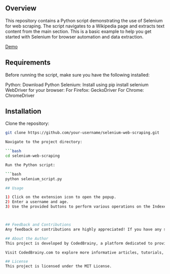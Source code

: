 ## Overview

This repository contains a Python script demonstrating the use of Selenium for web scraping. The script navigates to a Wikipedia page and extracts text content from the main section. This is a basic example to help you get started with Selenium for browser automation and data extraction.

[Demo](https://youtu.be/Q2z39k4YoRE)

## Requirements

Before running the script, make sure you have the following installed:

Python: Download Python
Selenium: Install using pip install selenium
WebDriver for your browser:
For Firefox: GeckoDriver
For Chrome: ChromeDriver


## Installation

Clone the repository:

```bash
git clone https://github.com/your-username/selenium-web-scraping.git

Navigate to the project directory:

```bash
cd selenium-web-scraping

Run the Python script:

```bash
python selenium_script.py

## Usage

1) Click on the extension icon to open the popup.
2) Enter a username and age.
3) Use the provided buttons to perform various operations on the IndexedDB.



## Feedback and Contributions
Any feedback or contributions are highly appreciated! If you have any suggestions, bug reports, or feature requests, please open an issue on this repository.

## About the Author
This project is developed by CodedBrainy, a platform dedicated to providing valuable information and resources on coding, web development, and technology.

Visit CodedBrainy.com to explore more informative articles, tutorials, and resources related to web development and programming. Visit [link](https://www.codedbrainy.com/introduction-to-selenium-using-python/) to read the blog

## License
This project is licensed under the MIT License.
